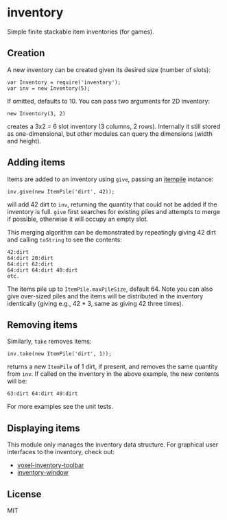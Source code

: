 # inventory

Simple finite stackable item inventories (for games).

## Creation

A new inventory can be created given its desired size (number of slots):

    var Inventory = require('inventory');
    var inv = new Inventory(5);

If omitted, defaults to 10. You can pass two arguments for 2D inventory:

    new Inventory(3, 2)

creates a 3x2 = 6 slot inventory (3 columns, 2 rows). Internally it still
stored as one-dimensional, but other modules can query the dimensions
(width and height).

## Adding items

Items are added to an inventory using `give`, passing an [itempile](https://github.com/deathcap/itempile) instance:

    inv.give(new ItemPile('dirt', 42));

will add 42 dirt to `inv`, returning the quantity that could not be added if the inventory is full.
`give` first searches for existing piles and attempts to merge if possible, otherwise it will occupy an
empty slot. 

This merging algorithm can be demonstrated by repeatingly giving 42 dirt and calling `toString` to see the contents:

    42:dirt
    64:dirt	20:dirt
    64:dirt	62:dirt
    64:dirt	64:dirt	40:dirt
    etc.

The items pile up to `ItemPile.maxPileSize`, default 64. Note you can also give over-sized piles and the items
will be distributed in the inventory identically (giving e.g., 42 * 3, same as giving 42 three times).

## Removing items

Similarly, `take` removes items:

    inv.take(new ItemPile('dirt', 1));

returns a new `ItemPile` of 1 dirt, if present, and removes the same quantity from `inv`. If called on the
inventory in the above example, the new contents will be:

    63:dirt	64:dirt	40:dirt

For more examples see the unit tests.

## Displaying items

This module only manages the inventory data structure. For graphical user interfaces to the inventory, check out:

* [voxel-inventory-toolbar](https://github.com/deathcap/voxel-inventory-toolbar)
* [inventory-window](https://github.com/deathcap/inventory-window)

## License

MIT

